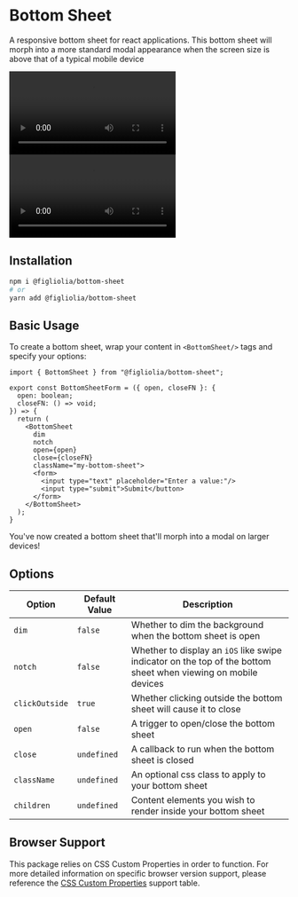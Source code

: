 # Bottom Sheet
A responsive bottom sheet for react applications. This bottom sheet will morph into a more standard modal appearance when the screen size is above that of a typical mobile device

<video title="Mobile Demo" src="https://github.com/user-attachments/assets/282a6ad0-103d-43a8-9ecb-7ae80eb9e941" height="auto" width="auto"></video>
<video title="Desktop Demo" src="https://github.com/user-attachments/assets/7e5a6b0a-4a98-47fb-b9ca-70282e9e4880" height="auto" width="auto"></video>

## Installation
```bash
npm i @figliolia/bottom-sheet
# or
yarn add @figliolia/bottom-sheet
```

## Basic Usage
To create a bottom sheet, wrap your content in `<BottomSheet/>` tags and specify your options:
```tsx
import { BottomSheet } from "@figliolia/bottom-sheet";

export const BottomSheetForm = ({ open, closeFN }: {
  open: boolean;
  closeFN: () => void;
}) => {
  return (
    <BottomSheet 
      dim 
      notch 
      open={open}
      close={closeFN}
      className="my-bottom-sheet">
      <form>
        <input type="text" placeholder="Enter a value:"/>
        <input type="submit">Submit</button>
      </form>
    </BottomSheet>
  );
}
```
You've now created a bottom sheet that'll morph into a modal on larger devices!

## Options
 
| Option  | Default Value | Description |
| ------------- | ------------- | ------------- |
| `dim`  | `false`  | Whether to dim the background when the bottom sheet is open |
| `notch`  | `false`  | Whether to display an `iOS` like swipe indicator on the top of the bottom sheet when viewing on mobile devices |
| `clickOutside`  | `true`  | Whether clicking outside the bottom sheet will cause it to close |
| `open`  | `false`  | A trigger to open/close the bottom sheet |
| `close`  | `undefined`  | A callback to run when the bottom sheet is closed |
| `className`  | `undefined`  | An optional css class to apply to your bottom sheet |
| `children`  | `undefined`  | Content elements you wish to render inside your bottom sheet |

## Browser Support
This package relies on CSS Custom Properties in order to function. For more detailed information on specific browser version support, please reference the [CSS Custom Properties](https://caniuse.com/?search=CSS%20custom%20properties) support table.
